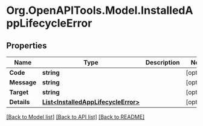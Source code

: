 # Org.OpenAPITools.Model.InstalledAppLifecycleError
## Properties

Name | Type | Description | Notes
------------ | ------------- | ------------- | -------------
**Code** | **string** |  | [optional] 
**Message** | **string** |  | [optional] 
**Target** | **string** |  | [optional] 
**Details** | [**List&lt;InstalledAppLifecycleError&gt;**](InstalledAppLifecycleError.md) |  | [optional] 

[[Back to Model list]](../README.md#documentation-for-models) [[Back to API list]](../README.md#documentation-for-api-endpoints) [[Back to README]](../README.md)

